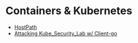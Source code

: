 # Containers & Kubernetes

* [HostPath](./hostpath.md)
* [Attacking Kube_Security_Lab w/ Client-go](./kubesec-sdk.md)
